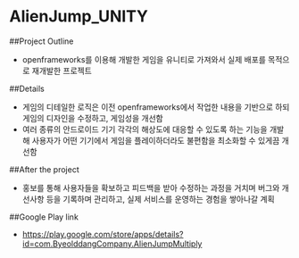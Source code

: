 # AlienJump_UNITY

##Project Outline
- openframeworks를 이용해 개발한 게임을 유니티로 가져와서 실제 배포를 목적으로 재개발한 프로젝트

##Details
- 게임의 디테일한 로직은 이전 openframeworks에서 작업한 내용을 기반으로 하되 게임의 디자인을 수정하고, 게임성을 개선함
- 여러 종류의 안드로이드 기기 각각의 해상도에 대응할 수 있도록 하는 기능을 개발해 사용자가 어떤 기기에서 게임을 플레이하더라도 불편함을 최소화할 수 있게끔 개선함

##After the project
- 홍보를 통해 사용자들을 확보하고 피드백을 받아 수정하는 과정을 거치며 버그와 개선사항 등을 기록하며 관리하고, 실제 서비스를 운영하는 경험을 쌓아나갈 계획

##Google Play link
- https://play.google.com/store/apps/details?id=com.ByeolddangCompany.AlienJumpMultiply
